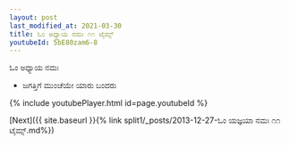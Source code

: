 ```yaml
---
layout: post
last_modified_at: 2021-03-30
title: ಓಂ ಅಧ್ಯಾಯ ನಮಃ ೧೧ ಟೈಮ್ಸ್
youtubeId: 5bE80zam6-8
---
```

 
 
 ಓಂ ಅಧ್ಯಾಯ ನಮಃ  
 
 -  ಜಗತ್ತಿಗೆ ಮುಂಚೆಯೇ ಯಾರು ಬಂದರು 
 
  
 
  
 
 
 
 
 
 


{% include youtubePlayer.html id=page.youtubeId %}
 
[Next]({{ site.baseurl }}{% link  split1/_posts/2013-12-27-ಓಂ ಯಜ್ಞಯಾ ನಮಃ ೧೧ ಟೈಮ್ಸ್.md%})
 
